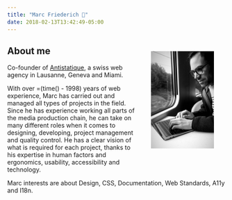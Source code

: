 ```yaml
---
title: "Marc Friederich 🔮"
date: 2018-02-13T13:42:49-05:00
---
```


<img src="/images/marc_friederich.jpg" alt="Marc Friederich" style="float:right; margin:2em; max-width: 30vw; max-height:16em;">

## About me


Co-founder of <a href="https://antistatique.net">Antistatique</a>, a swiss web agency in Lausanne, Geneva and Miami.

With over =(time() - 1998) years of web experience, Marc has carried out and managed all types of projects in the field. Since he has experience working all parts of the media production chain, he can take on many different roles when it comes to designing, developing, project management and quality control. He has a clear vision of what is required for each project, thanks to his expertise in human factors and ergonomics, usability, accessibility and technology.

Marc interests are about Design, CSS, Documentation, Web Standards, A11y and I18n.

